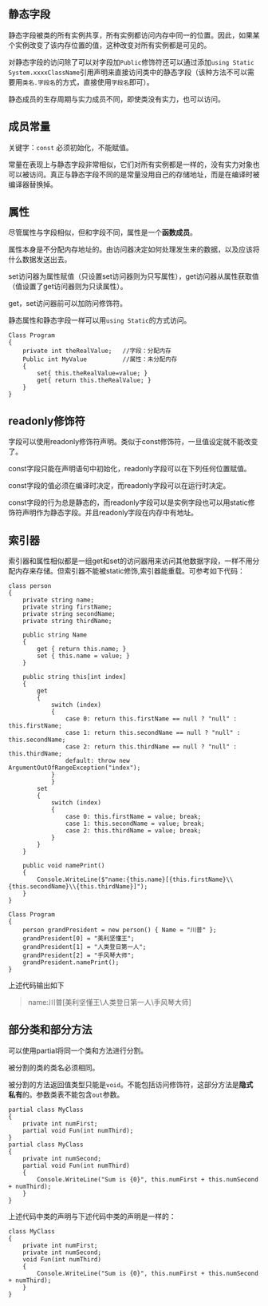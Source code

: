## 静态字段
静态字段被类的所有实例共享，所有实例都访问内存中同一的位置。因此，如果某个实例改变了该内存位置的值，这种改变对所有实例都是可见的。

对静态字段的访问除了可以对字段加`Public`修饰符还可以通过添加`using Static System.xxxxClassName`引用声明来直接访问类中的静态字段（该种方法不可以需要用`类名.字段名`的方式，直接使用`字段名`即可）。

静态成员的生存周期与实力成员不同，即使类没有实力，也可以访问。
## 成员常量
关键字：`const` 必须初始化，不能赋值。

常量在表现上与静态字段非常相似，它们对所有实例都是一样的，没有实力对象也可以被访问。真正与静态字段不同的是常量没用自己的存储地址，而是在编译时被编译器替换掉。

## 属性
尽管属性与字段相似，但和字段不同，属性是一个**函数成员**。

属性本身是不分配内存地址的。由访问器决定如何处理发生来的数据，以及应该将什么数据发送出去。

set访问器为属性赋值（只设置set访问器则为只写属性），get访问器从属性获取值（值设置了get访问器则为只读属性）。

get，set访问器前可以加防问修饰符。

静态属性和静态字段一样可以用`using Static`的方式访问。
```
Class Program
{
    private int theRealValue;   //字段：分配内存
    Public int MyValue          //属性：未分配内存
    {
        set{ this.theRealValue=value; }
        get{ return this.theRealValue; }
    }
}
```
## readonly修饰符
字段可以使用readonly修饰符声明。类似于const修饰符，一旦值设定就不能改变了。

const字段只能在声明语句中初始化，readonly字段可以在下列任何位置赋值。

const字段的值必须在编译时决定，而readonly字段可以在运行时决定。

const字段的行为总是静态的，而readonly字段可以是实例字段也可以用static修饰符声明作为静态字段。并且readonly字段在内存中有地址。

## 索引器
索引器和属性相似都是一组get和set的访问器用来访问其他数据字段，一样不用分配内存来存储。但索引器不能被static修饰,索引器能重载。可参考如下代码：
```
class person
{
    private string name;
    private string firstName;
    private string secondName;
    private string thirdName;

    public string Name
    {
        get { return this.name; }
        set { this.name = value; }
    }

    public string this[int index]
    {
        get
        {
            switch (index)
            {
                case 0: return this.firstName == null ? "null" : this.firstName;
                case 1: return this.secondName == null ? "null" : this.secondName;
                case 2: return this.thirdName == null ? "null" : this.thirdName;
                default: throw new ArgumentOutOfRangeException("index");
            }
            }
        set
        {
            switch (index)
            {
                case 0: this.firstName = value; break;
                case 1: this.secondName = value; break;
                case 2: this.thirdName = value; break;
            }
        }
    }

    public void namePrint()
    {
        Console.WriteLine($"name:{this.name}[{this.firstName}\\{this.secondName}\\{this.thirdName}]");
    }
}

Class Program
{
    person grandPresident = new person() { Name = "川普" };
    grandPresident[0] = "美利坚懂王";
    grandPresident[1] = "人类登日第一人";
    grandPresident[2] = "手风琴大师";
    grandPresident.namePrint();
}
```
上述代码输出如下
>name:川普[美利坚懂王\人类登日第一人\手风琴大师]

## 部分类和部分方法
可以使用partial将同一个类和方法进行分割。

被分割的类的类名必须相同。

被分割的方法返回值类型只能是`void`。不能包括访问修饰符，这部分方法是**隐式私有**的。参数类表不能包含`out`参数。
```
partial class MyClass
{
    private int numFirst;
    partial void Fun(int numThird);
}
partial class MyClass
{
    private int numSecond;
    partial void Fun(int numThird)
    {
        Console.WriteLine("Sum is {0}", this.numFirst + this.numSecond + numThird);
    }
}
```
上述代码中类的声明与下述代码中类的声明是一样的：
```
class MyClass
{
    private int numFirst;
    private int numSecond;
    void Fun(int numThird)
    {
        Console.WriteLine("Sum is {0}", this.numFirst + this.numSecond + numThird);
    }
}
```